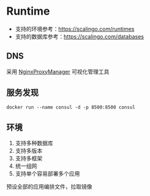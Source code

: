 # Runtime

* 支持的环境参考：https://scalingo.com/runtimes
* 支持的数据库参考：https://scalingo.com/databases

## DNS

采用 [NginxProxyManager](https://github.com/NginxProxyManager/nginx-proxy-manager) 可视化管理工具

## 服务发现

```
docker run --name consul -d -p 8500:8500 consul
```

## 环境

1. 支持多种数据库
2. 支持多版本
4. 支持多框架
3. 统一组网
4. 支持单个容易部署多个应用

预设全部的应用编排文件，拉取镜像
